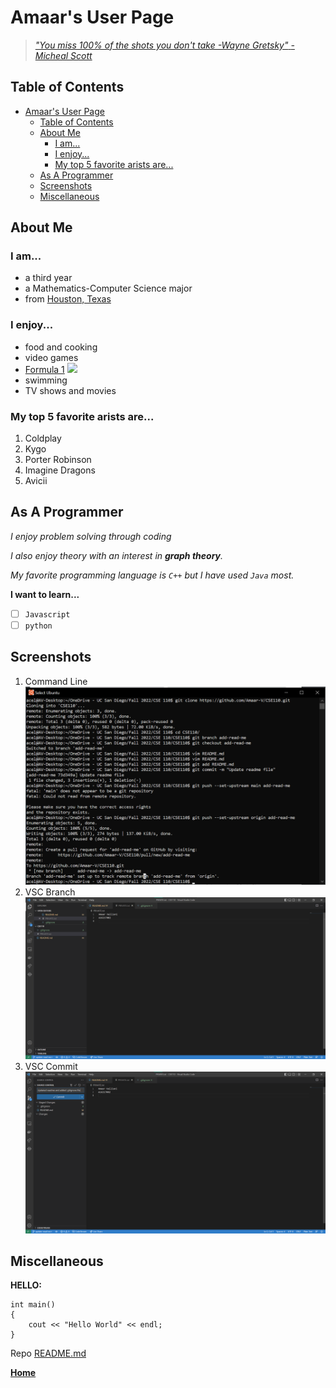 # Amaar's User Page

> [*"You miss 100% of the shots you don't take -Wayne Gretsky"*
> *-Micheal Scott*](https://www.bardown.com/polopoly_fs/1.951196!/fileimage/httpImage/image.png_gen/derivatives/landscape_620/michael-scott.png)

## Table of Contents
- [Amaar's User Page](#amaars-user-page)
  - [Table of Contents](#table-of-contents)
  - [About Me](#about-me)
    - [I am...](#i-am)
    - [I enjoy...](#i-enjoy)
    - [My top 5 favorite arists are...](#my-top-5-favorite-arists-are)
  - [As A Programmer](#as-a-programmer)
  - [Screenshots](#screenshots)
  - [Miscellaneous](#miscellaneous)

## About Me

### I am...
- a third year
- a Mathematics-Computer Science major
- from [Houston, Texas](https://en.wikipedia.org/wiki/Houston)

### I enjoy...
- food and cooking
- video games
- [Formula 1](https://www.youtube.com/watch?v=s5VCm-YxrKQ) ![](https://i.redd.it/p9ynbfcv1v371.jpg)
- swimming
- TV shows and movies
  
### My top 5 favorite arists are...
1. Coldplay
2. Kygo
3. Porter Robinson
4. Imagine Dragons
5. Avicii

## As A Programmer
*I enjoy problem solving through coding*

*I also enjoy theory with an interest in **graph theory**.*

*My favorite programming language is `C++` but I have used `Java` most.*

**I want to learn...**
- [ ] `Javascript`
- [ ] `python`

## Screenshots
1. Command Line ![commandline](screenshots/gitScreenShots.png)
2. VSC Branch ![vscbranch](screenshots/branchVSC.png)
3. VSC Commit ![vsccommit](screenshots/commitVSC.png)

## Miscellaneous
**HELLO:**
```
int main()
{
    cout << "Hello World" << endl;
}
```
Repo [README.md](README.md)

**[Home](#amaars-user-page)**